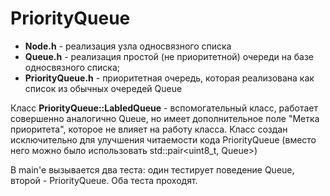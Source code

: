 # PriorityQueue
  * **Node.h** - реализация узла односвязного списка
  * **Queue.h** - реализация простой (не приоритетной) очереди на базе односвязного списка;
  * **PriorityQueue.h** - приоритетная очередь, которая реализована как список из обычных очередей Queue

Класс **PriorityQueue::LabledQueue** - вспомогательный класс, работает совершенно аналогично Queue, но имеет дополнительное поле "Метка приоритета", которое не влияет на работу класса. Класс создан исключительно для улучшения читаемости кода PriorityQueue (вместо него можно было использовать std::pair<uint8_t, Queue<T>>)

В main'е вызывается два теста: один тестирует поведение Queue, второй - PriorityQueue. Оба теста проходят.
